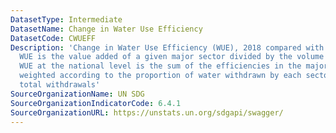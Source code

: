```yaml
---
DatasetType: Intermediate
DatasetName: Change in Water Use Efficiency
DatasetCode: CWUEFF
Description: 'Change in Water Use Efficiency (WUE), 2018 compared with 2010-2015 average:
  WUE is the value added of a given major sector divided by the volume of water used.
  WUE at the national level is the sum of the efficiencies in the major economic sectors
  weighted according to the proportion of water withdrawn by each sector over the
  total withdrawals'
SourceOrganizationName: UN SDG
SourceOrganizationIndicatorCode: 6.4.1
SourceOrganizationURL: https://unstats.un.org/sdgapi/swagger/
---
```



